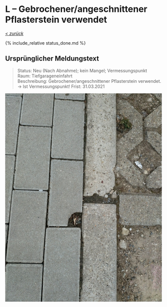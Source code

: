 # L &ndash; Gebrochener/angeschnittener Pflasterstein verwendet

_[&lt; zurück](../../index.md)_

{% include_relative status_done.md %}

## Ursprünglicher Meldungstext

> Status: Neu (Nach Abnahme); kein Mangel; Vermessungspunkt\
> Raum: Tiefgarageneinfahrt\
> Beschreibung: Gebrochener/angeschnittener Pflasterstein verwendet.\
> -> Ist Vermessungspunkt!
> Frist: 31.03.2021

![](Meldung.jpg)